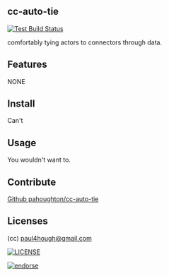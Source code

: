 ## cc-auto-tie

[![Test Build Status](https://travis-ci.org/pahoughton/cc-auto-tie.png)](https://travis-ci.org/pahoughton/cc-auto-tie)

comfortably tying actors to connectors through data.


## Features

NONE

## Install

Can't

## Usage

You wouldn't want to.

## Contribute

[Github pahoughton/cc-auto-tie](https://github.com/pahoughton/cc-auto-tie)

## Licenses

(cc) <paul4hough@gmail.com>

[![LICENSE](http://i.creativecommons.org/l/by/3.0/88x31.png)](http://creativecommons.org/licenses/by/3.0/)

[![endorse](https://api.coderwall.com/pahoughton/endorsecount.png)](https://coderwall.com/pahoughton)
